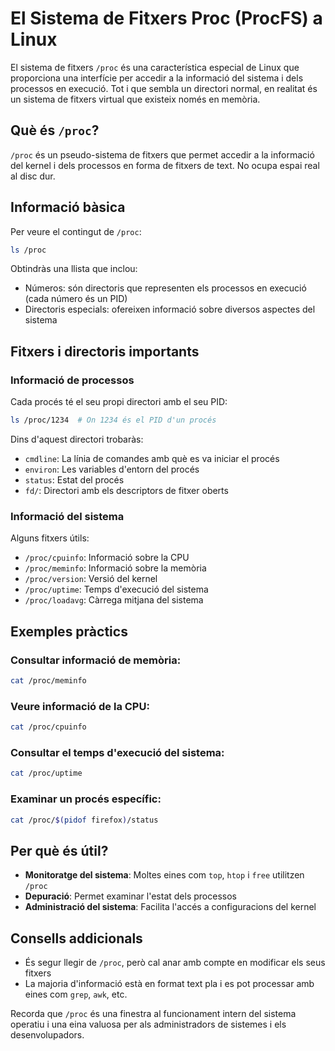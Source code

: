 # El Sistema de Fitxers Proc (ProcFS) a Linux

El sistema de fitxers `/proc` és una característica especial de Linux que proporciona una interfície per accedir a la informació del sistema i dels processos en execució. Tot i que sembla un directori normal, en realitat és un sistema de fitxers virtual que existeix només en memòria.

## Què és `/proc`?

`/proc` és un pseudo-sistema de fitxers que permet accedir a la informació del kernel i dels processos en forma de fitxers de text. No ocupa espai real al disc dur.

## Informació bàsica

Per veure el contingut de `/proc`:

```bash
ls /proc
```

Obtindràs una llista que inclou:

- Números: són directoris que representen els processos en execució (cada número és un PID)
- Directoris especials: ofereixen informació sobre diversos aspectes del sistema

## Fitxers i directoris importants

### Informació de processos

Cada procés té el seu propi directori amb el seu PID:

```bash
ls /proc/1234  # On 1234 és el PID d'un procés
```

Dins d'aquest directori trobaràs:

- `cmdline`: La línia de comandes amb què es va iniciar el procés
- `environ`: Les variables d'entorn del procés
- `status`: Estat del procés
- `fd/`: Directori amb els descriptors de fitxer oberts

### Informació del sistema

Alguns fitxers útils:

- `/proc/cpuinfo`: Informació sobre la CPU
- `/proc/meminfo`: Informació sobre la memòria
- `/proc/version`: Versió del kernel
- `/proc/uptime`: Temps d'execució del sistema
- `/proc/loadavg`: Càrrega mitjana del sistema

## Exemples pràctics

### Consultar informació de memòria:

```bash
cat /proc/meminfo
```

### Veure informació de la CPU:

```bash
cat /proc/cpuinfo
```

### Consultar el temps d'execució del sistema:

```bash
cat /proc/uptime
```

### Examinar un procés específic:

```bash
cat /proc/$(pidof firefox)/status
```

## Per què és útil?

- **Monitoratge del sistema**: Moltes eines com `top`, `htop` i `free` utilitzen `/proc`
- **Depuració**: Permet examinar l'estat dels processos
- **Administració del sistema**: Facilita l'accés a configuracions del kernel

## Consells addicionals

- És segur llegir de `/proc`, però cal anar amb compte en modificar els seus fitxers
- La majoria d'informació està en format text pla i es pot processar amb eines com `grep`, `awk`, etc.

Recorda que `/proc` és una finestra al funcionament intern del sistema operatiu i una eina valuosa per als administradors de sistemes i els desenvolupadors.
